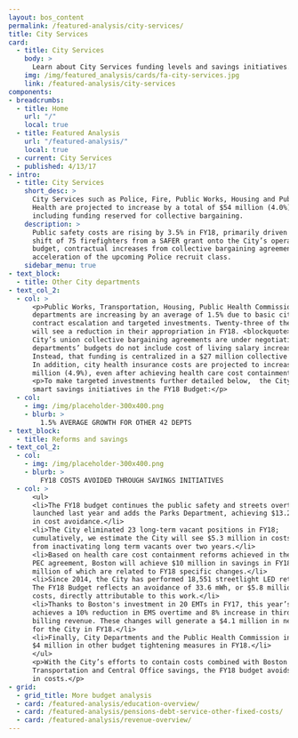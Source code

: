 ```yaml
---
layout: bos_content
permalink: /featured-analysis/city-services/
title: City Services
card:
  - title: City Services
    body: >
      Learn about City Services funding levels and savings initiatives.
    img: /img/featured_analysis/cards/fa-city-services.jpg
    link: /featured-analysis/city-services
components:
- breadcrumbs:
  - title: Home
    url: "/"
    local: true
  - title: Featured Analysis
    url: "/featured-analysis/"
    local: true
  - current: City Services
  - published: 4/13/17
- intro:
  - title: City Services
    short_desc: >
      City Services such as Police, Fire, Public Works, Housing and Public 
      Health are projected to increase by a total of $54 million (4.0%), 
      including funding reserved for collective bargaining.
    description: >
      Public safety costs are rising by 3.5% in FY18, primarily driven by the 
      shift of 75 firefighters from a SAFER grant onto the City’s operating 
      budget, contractual increases from collective bargaining agreements, and 
      acceleration of the upcoming Police recruit class. 
    sidebar_menu: true
- text_block: 
  - title: Other City departments
- text_col_2:
  - col: >
      <p>Public Works, Transportation, Housing, Public Health Commission and 38 other 
      departments are increasing by an average of 1.5% due to basic city services 
      contract escalation and targeted investments. Twenty-three of these departments 
      will see a reduction in their appropriation in FY18. <blockquote>Because almost all of the 
      City’s union collective bargaining agreements are under negotiation, most 
      departments’ budgets do not include cost of living salary increases for employees. 
      Instead, that funding is centralized in a $27 million collective bargaining reserve.</blockquote>
      In addition, city health insurance costs are projected to increase by $10.6 
      million (4.9%), even after achieving health care cost containment savings.</p>
      <p>To make targeted investments further detailed below,  the City is pursuing 
      smart savings initiatives in the FY18 Budget:</p>
  - col: 
    - img: /img/placeholder-300x400.png
    - blurb: >
        1.5% AVERAGE GROWTH FOR OTHER 42 DEPTS
- text_block:
  - title: Reforms and savings
- text_col_2:
  - col: 
    - img: /img/placeholder-300x400.png
    - blurb: >
        FY18 COSTS AVOIDED THROUGH SAVINGS INITIATIVES
  - col: >
      <ul>
      <li>The FY18 budget continues the public safety and streets overtime reforms 
      launched last year and adds the Parks Department, achieving $13.2 million 
      in cost avoidance.</li>
      <li>The City eliminated 23 long-term vacant positions in FY18; 
      cumulatively, we estimate the City will see $5.3 million in costs avoided 
      from inactivating long term vacants over two years.</li>
      <li>Based on health care cost containment reforms achieved in the 2015 
      PEC agreement, Boston will achieve $10 million in savings in FY18, $2.6 
      million of which are related to FY18 specific changes.</li>
      <li>Since 2014, the City has performed 18,551 streetlight LED retrofits. 
      The FY18 Budget reflects an avoidance of 33.6 mWh, or $5.8 million in energy 
      costs, directly attributable to this work.</li> 
      <li>Thanks to Boston's investment in 20 EMTs in FY17, this year’s budget 
      achieves a 10% reduction in EMS overtime and 8% increase in third party 
      billing revenue. These changes will generate a $4.1 million in net savings 
      for the City in FY18.</li>
      <li>Finally, City Departments and the Public Health Commission include a combined 
      $4 million in other budget tightening measures in FY18.</li> 
      </ul>
      <p>With the City’s efforts to contain costs combined with Boston Public Schools’ 
      Transportation and Central Office savings, the FY18 budget avoids $60 million 
      in costs.</p>
- grid:
  - grid_title: More budget analysis
  - card: /featured-analysis/education-overview/
  - card: /featured-analysis/pensions-debt-service-other-fixed-costs/
  - card: /featured-analysis/revenue-overview/
---
```

